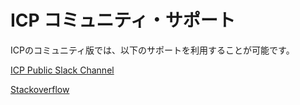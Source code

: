 # ICP コミュニティ・サポート

ICPのコミュニティ版では、以下のサポートを利用することが可能です。

[ICP Public Slack Channel](https://slack-invite-ibm-cloud-tech.mybluemix.net/?cm_mc_uid=67869906641315308021413&cm_mc_sid_50200000=12357891531150267364)

[Stackoverflow](https://stackoverflow.com/questions/tagged/ibm-cloud-private)
